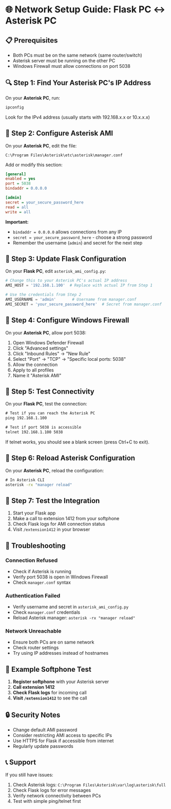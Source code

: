 # 🌐 Network Setup Guide: Flask PC ↔ Asterisk PC

## 📋 Prerequisites
- Both PCs must be on the same network (same router/switch)
- Asterisk server must be running on the other PC
- Windows Firewall must allow connections on port 5038

## 🔍 Step 1: Find Your Asterisk PC's IP Address

On your **Asterisk PC**, run:
```cmd
ipconfig
```

Look for the IPv4 address (usually starts with 192.168.x.x or 10.x.x.x)

## 🔧 Step 2: Configure Asterisk AMI

On your **Asterisk PC**, edit the file:
```
C:\Program Files\Asterisk\etc\asterisk\manager.conf
```

Add or modify this section:
```ini
[general]
enabled = yes
port = 5038
bindaddr = 0.0.0.0

[admin]
secret = your_secure_password_here
read = all
write = all
```

**Important:** 
- `bindaddr = 0.0.0.0` allows connections from any IP
- `secret = your_secure_password_here` - choose a strong password
- Remember the username (`admin`) and secret for the next step

## 🔧 Step 3: Update Flask Configuration

On your **Flask PC**, edit `asterisk_ami_config.py`:

```python
# Change this to your Asterisk PC's actual IP address
AMI_HOST = '192.168.1.100'  # Replace with actual IP from Step 1

# Use the credentials from Step 2
AMI_USERNAME = 'admin'       # Username from manager.conf
AMI_SECRET = 'your_secure_password_here'  # Secret from manager.conf
```

## 🔧 Step 4: Configure Windows Firewall

On your **Asterisk PC**, allow port 5038:

1. Open Windows Defender Firewall
2. Click "Advanced settings"
3. Click "Inbound Rules" → "New Rule"
4. Select "Port" → "TCP" → "Specific local ports: 5038"
5. Allow the connection
6. Apply to all profiles
7. Name it "Asterisk AMI"

## 🧪 Step 5: Test Connectivity

On your **Flask PC**, test the connection:

```cmd
# Test if you can reach the Asterisk PC
ping 192.168.1.100

# Test if port 5038 is accessible
telnet 192.168.1.100 5038
```

If telnet works, you should see a blank screen (press Ctrl+C to exit).

## 🔄 Step 6: Reload Asterisk Configuration

On your **Asterisk PC**, reload the configuration:

```cmd
# In Asterisk CLI
asterisk -rx "manager reload"
```

## 🚀 Step 7: Test the Integration

1. Start your Flask app
2. Make a call to extension 1412 from your softphone
3. Check Flask logs for AMI connection status
4. Visit `/extension1412` in your browser

## 🐛 Troubleshooting

### Connection Refused
- Check if Asterisk is running
- Verify port 5038 is open in Windows Firewall
- Check `manager.conf` syntax

### Authentication Failed
- Verify username and secret in `asterisk_ami_config.py`
- Check `manager.conf` credentials
- Reload Asterisk manager: `asterisk -rx "manager reload"`

### Network Unreachable
- Ensure both PCs are on same network
- Check router settings
- Try using IP addresses instead of hostnames

## 📱 Example Softphone Test

1. **Register softphone** with your Asterisk server
2. **Call extension 1412**
3. **Check Flask logs** for incoming call
4. **Visit `/extension1412`** to see the call

## 🔒 Security Notes

- Change default AMI password
- Consider restricting AMI access to specific IPs
- Use HTTPS for Flask if accessible from internet
- Regularly update passwords

## 📞 Support

If you still have issues:
1. Check Asterisk logs: `C:\Program Files\Asterisk\var\log\asterisk\full`
2. Check Flask logs for error messages
3. Verify network connectivity between PCs
4. Test with simple ping/telnet first
